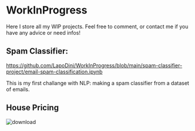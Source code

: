 # WorkInProgress
Here I store all my WIP projects. Feel free to comment, or contact me if you have any advice or need infos!

## Spam Classifier:
https://github.com/LapoDini/WorkInProgress/blob/main/spam-classifier-project/email-spam-classification.ipynb

This is my first challange with NLP: making a spam classifier from a dataset of emails. 


## House Pricing

![download](https://user-images.githubusercontent.com/109316190/193082206-08d5082a-6c4c-4a27-aba3-6c8e3f64b39f.png)
